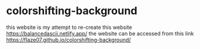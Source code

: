 # colorshifting-background
this website is my attempt to re-create this website https://balancedascii.netlify.app/
the website can be accessed from this link https://flaze07.github.io/colorshifting-background/
